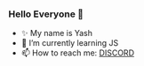 ### Hello Everyone 👋
 
 
- ✨ My name is Yash
- 🌱 I’m currently learning JS
- 📫 How to reach me: [DISCORD](https://discord.gg/eJEBv7mRuJ)
